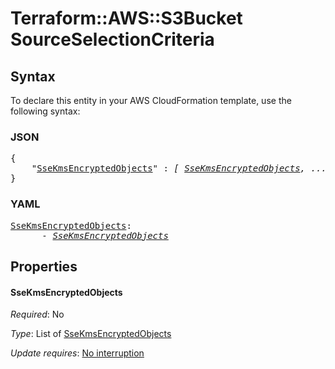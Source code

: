 # Terraform::AWS::S3Bucket SourceSelectionCriteria

## Syntax

To declare this entity in your AWS CloudFormation template, use the following syntax:

### JSON

<pre>
{
    "<a href="#ssekmsencryptedobjects" title="SseKmsEncryptedObjects">SseKmsEncryptedObjects</a>" : <i>[ <a href="sourceselectioncriteria-ssekmsencryptedobjects.md">SseKmsEncryptedObjects</a>, ... ]</i>
}
</pre>

### YAML

<pre>
<a href="#ssekmsencryptedobjects" title="SseKmsEncryptedObjects">SseKmsEncryptedObjects</a>: <i>
      - <a href="sourceselectioncriteria-ssekmsencryptedobjects.md">SseKmsEncryptedObjects</a></i>
</pre>

## Properties

#### SseKmsEncryptedObjects

_Required_: No

_Type_: List of <a href="sourceselectioncriteria-ssekmsencryptedobjects.md">SseKmsEncryptedObjects</a>

_Update requires_: [No interruption](https://docs.aws.amazon.com/AWSCloudFormation/latest/UserGuide/using-cfn-updating-stacks-update-behaviors.html#update-no-interrupt)

